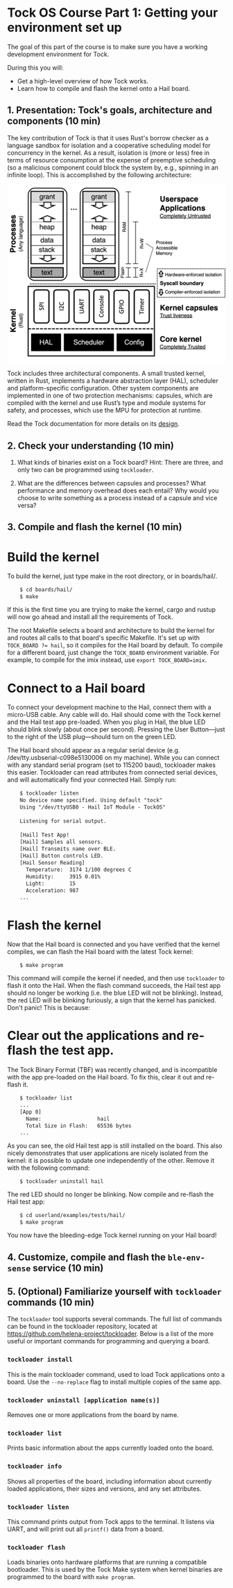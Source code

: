 # Tock OS Course Part 1: Getting your environment set up

The goal of this part of the course is to make sure you have a working
development environment for Tock.

During this you will:

- Get a high-level overview of how Tock works.
- Learn how to compile and flash the kernel onto a Hail board.

## 1. Presentation: Tock's goals, architecture and components (10 min)

The key contribution of Tock is that it uses Rust's borrow checker as a
language sandbox for isolation and a cooperative scheduling model for
concurrency in the kernel.  As a result, isolation is (more or less) free in
terms of resource consumption at the expense of preemptive scheduling (so a
malicious component could block the system by, e.g., spinning in an infinite
loop). This is accomplished by the following architecture:

![Tock architecture](../../architecture.png)

Tock includes three architectural components. A small trusted kernel, written
in Rust, implements a hardware abstraction layer (HAL), scheduler and
platform-specific configuration. Other system components are implemented in one
of two protection mechanisms: capsules, which are compiled with the kernel and
use Rust’s type and module systems for safety, and processes, which use the MPU
for protection at runtime.

Read the Tock documentation for more details on its
[design](https://www.tockos.org/documentation/design).

## 2. Check your understanding (10 min)

1. What kinds of binaries exist on a Tock board? Hint: There are three, and
   only two can be programmed using `tockloader`.

2. What are the differences between capsules and processes? What performance
   and memory overhead does each entail? Why would you choose to write
   something as a process instead of a capsule and vice versa?

## 3. Compile and flash the kernel (10 min)

# Build the kernel

To build the kernel, just type make in the root directory, or in boards/hail/.

        $ cd boards/hail/
        $ make

If this is the first time you are trying to make the kernel, cargo and rustup
will now go ahead and install all the requirements of Tock.

The root Makefile selects a board and architecture to build the kernel for and
routes all calls to that board's specific Makefile. It's set up with
`TOCK_BOARD ?= hail`, so it compiles for the Hail board by default. To compile
for a different board, just change the `TOCK_BOARD` environment variable. For
  example, to compile for the imix instead, use `export TOCK_BOARD=imix`.

# Connect to a Hail board

To connect your development machine to the Hail, connect them with a micro-USB
cable. Any cable will do. Hail should come with the Tock kernel and the Hail
test app pre-loaded. When you plug in Hail, the blue LED should blink slowly
(about once per second). Pressing the User Button—just to the right of the USB
plug—should turn on the green LED.

The Hail board should appear as a regular serial device (e.g.
/dev/tty.usbserial-c098e5130006 on my machine). While you can connect with any
standard serial program (set to 115200 baud), tockloader makes this easier.
Tockloader can read attributes from connected serial devices, and will
automatically find your connected Hail. Simply run:

        $ tockloader listen
        No device name specified. Using default "tock"
        Using "/dev/ttyUSB0 - Hail IoT Module - TockOS"

        Listening for serial output.

        [Hail] Test App!
        [Hail] Samples all sensors.
        [Hail] Transmits name over BLE.
        [Hail] Button controls LED.
        [Hail Sensor Reading]
          Temperature:  3174 1/100 degrees C
          Humidity:     3915 0.01%
          Light:        15
          Acceleration: 987
        ...

# Flash the kernel

Now that the Hail board is connected and you have verified that the kernel
compiles, we can flash the Hail board with the latest Tock kernel:

        $ make program

This command will compile the kernel if needed, and then use `tockloader` to
flash it onto the Hail. When the flash command succeeds, the Hail test app
should no longer be working (i.e. the blue LED will not be blinking). Instead,
the red LED will be blinking furiously, a sign that the kernel has panicked.
Don't panic! This is because:

# Clear out the applications and re-flash the test app.

The Tock Binary Format (TBF) was recently changed, and is incompatible with the
app pre-loaded on the Hail board. To fix this, clear it out and re-flash it.

        $ tockloader list
        ...
        [App 0]
          Name:                  hail
          Total Size in Flash:   65536 bytes
        ...

As you can see, the old Hail test app is still installed on the board. This
also nicely demonstrates that user applications are nicely isolated from the
kernel: it is possible to update one independently of the other. Remove it with
the following command:

        $ tockloader uninstall hail

The red LED should no longer be blinking. Now compile and re-flash the Hail
test app:

        $ cd userland/examples/tests/hail/
        $ make program

You now have the bleeding-edge Tock kernel running on your Hail board!

## 4. Customize, compile and flash the `ble-env-sense` service (10 min)

## 5. (Optional) Familiarize yourself with `tockloader` commands (10 min)
The `tockloader` tool supports several commands. The full list of commands can
be found in the tockloader repository, located at
https://github.com/helena-project/tockloader. Below is a list of the more useful
or important commands for programming and querying a board.

### `tockloader install`
This is the main tockloader command, used to load Tock applications onto a
board. Use the `--no-replace` flag to install multiple copies of the same app.

### `tockloader uninstall [application name(s)]`
Removes one or more applications from the board by name.

### `tockloader list`
Prints basic information about the apps currently loaded onto the board.

### `tockloader info`
Shows all properties of the board, including information about currently
loaded applications, their sizes and versions, and any set attributes.

### `tockloader listen`
This command prints output from Tock apps to the terminal. It listens via UART,
and will print out all `printf()` data from a board.

### `tockloader flash`
Loads binaries onto hardware platforms that are running a compatible bootloader.
This is used by the Tock Make system when kernel binaries are programmed to the
board with `make program`.
